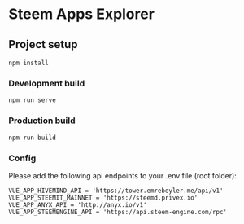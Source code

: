 # Steem Apps Explorer

## Project setup
```
npm install
```

### Development build
```
npm run serve
```

### Production build
```
npm run build
```
### Config
Please add the following api endpoints to your .env file (root folder):
```
VUE_APP_HIVEMIND_API = 'https://tower.emrebeyler.me/api/v1'
VUE_APP_STEEMIT_MAINNET = 'https://steemd.privex.io'
VUE_APP_ANYX_API = 'http://anyx.io/v1'
VUE_APP_STEEMENGINE_API = 'https://api.steem-engine.com/rpc'
```
